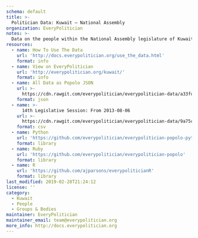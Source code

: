 ```yaml
---
schema: default
title: >-
  Politician Data: Kuwait — National Assembly
organization: EveryPolitician
notes: >-
  Data on the people within the National Assembly legislature of Kuwait.
resources:
  - name: How To Use The Data
    url: 'http://docs.everypolitician.org/use_the_data.html'
    format: info
  - name: View on EveryPolitician
    url: 'http://everypolitician.org/kuwait/'
    format: info
  - name: All Data as Popolo JSON
    url: >-
      https://cdn.rawgit.com/everypolitician/everypolitician-data/a33fd01426ff1912a12a0f74ebd3d06a8cf61058/data/Kuwait/National_Assembly/ep-popolo-v1.0.json
    format: json
  - name: >-
      14th Legislative Session: From 2013-08-06
    url: >-
      https://cdn.rawgit.com/everypolitician/everypolitician-data/9a75c94fb3f01a45e5616242dec9743ba96f137f/data/Kuwait/National_Assembly/term-14.csv
    format: csv
  - name: Python
    url: 'https://github.com/everypolitician/everypolitician-popolo-python'
    format: library
  - name: Ruby
    url: 'https://github.com/everypolitician/everypolitician-popolo'
    format: library
  - name: R
    url: 'https://github.com/ajparsons/everypoliticianR'
    format: library
last_modified: 2019-02-28T21:24:12
license: ''
category:
  - Kuwait
  - People
  - Groups & Bodies
maintainer: EveryPolitician
maintainer_email: team@everypolitician.org
more_info: http://docs.everypolitician.org
---
```

